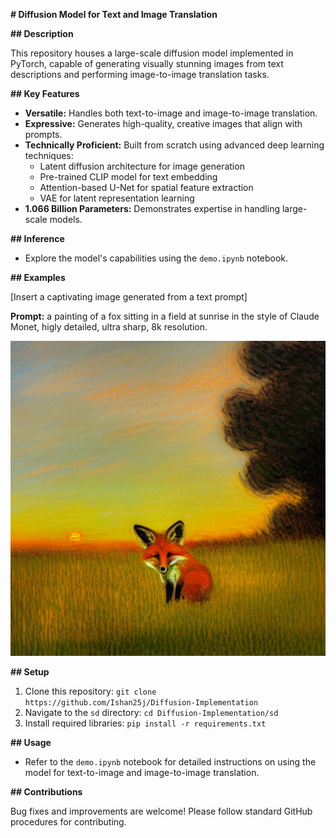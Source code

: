 **# Diffusion Model for Text and Image Translation**

**## Description**

This repository houses a large-scale diffusion model implemented in PyTorch, capable of generating visually stunning images from text descriptions and performing image-to-image translation tasks.

**## Key Features**

* **Versatile:** Handles both text-to-image and image-to-image translation.
* **Expressive:** Generates high-quality, creative images that align with prompts.
* **Technically Proficient:** Built from scratch using advanced deep learning techniques:
  * Latent diffusion architecture for image generation
  * Pre-trained CLIP model for text embedding
  * Attention-based U-Net for spatial feature extraction
  * VAE for latent representation learning
* **1.066 Billion Parameters:** Demonstrates expertise in handling large-scale models.

**## Inference**

* Explore the model's capabilities using the `demo.ipynb` notebook.

**## Examples**

[Insert a captivating image generated from a text prompt]

**Prompt:** a painting of a fox sitting in a field at sunrise in the style of Claude Monet, higly detailed, ultra sharp, 8k resolution.

![Image description](output/output.png "Fox as painting")

**## Setup**

1. Clone this repository: `git clone https://github.com/Ishan25j/Diffusion-Implementation`
2. Navigate to the `sd` directory: `cd Diffusion-Implementation/sd`
3. Install required libraries: `pip install -r requirements.txt`

**## Usage**

* Refer to the `demo.ipynb` notebook for detailed instructions on using the model for text-to-image and image-to-image translation.

**## Contributions**

Bug fixes and improvements are welcome! Please follow standard GitHub procedures for contributing.
